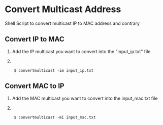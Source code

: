# **Convert Multicast Address**

Shell Script to convert multicast IP to MAC address and contrary

## **Convert IP to MAC**

1. Add the IP multicast you want to convert into the "input_ip.txt" file

2.

        $ convertmulticast -im input_ip.txt


## **Convert MAC to IP**

1. Add the MAC multicast you want to convert into the  input_mac.txt file

2. 

        $ convertmulticast -mi input_mac.txt
